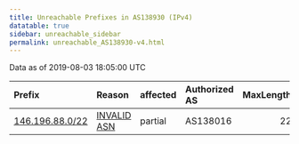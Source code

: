 ```yaml
---
title: Unreachable Prefixes in AS138930 (IPv4)
datatable: true
sidebar: unreachable_sidebar
permalink: unreachable_AS138930-v4.html
---
```


Data as of 2019-08-03 18:05:00 UTC


<div class="datatable-begin"></div>

| Prefix                                                   | Reason                                                                                                  | affected   | Authorized AS   |   MaxLength | Anchor                                       |   unreachable /24s |
|:---------------------------------------------------------|:--------------------------------------------------------------------------------------------------------|:-----------|:----------------|------------:|:---------------------------------------------|-------------------:|
| [146.196.88.0/22](https://stat.ripe.net/146.196.88.0/22) | [INVALID ASN](https://rpki-validator.ripe.net/announcement-preview?asn=AS138930&prefix=146.196.88.0/22) | partial    | AS138016        |          22 | [APNIC](unreachable_APNIC_RPKI_Root-v4.html) |                  4 |

<div class="datatable-end"></div>